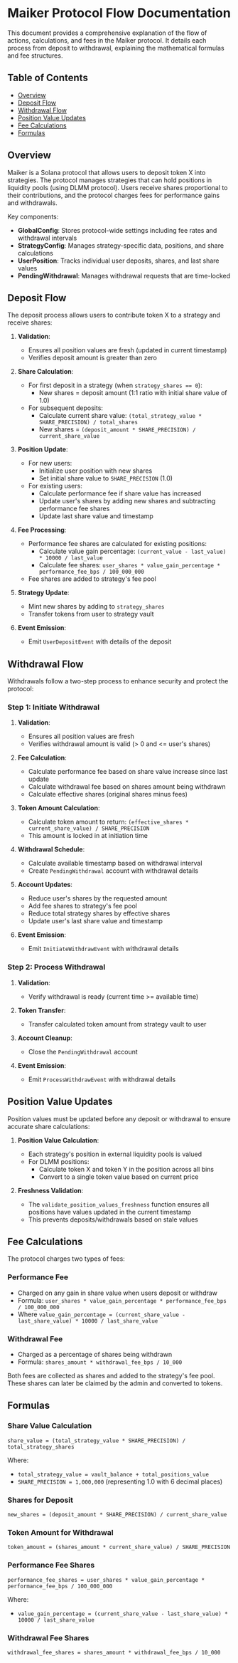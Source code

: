 # Maiker Protocol Flow Documentation

This document provides a comprehensive explanation of the flow of actions, calculations, and fees in the Maiker protocol. It details each process from deposit to withdrawal, explaining the mathematical formulas and fee structures.

## Table of Contents

- [Overview](#overview)
- [Deposit Flow](#deposit-flow)
- [Withdrawal Flow](#withdrawal-flow)
- [Position Value Updates](#position-value-updates)
- [Fee Calculations](#fee-calculations)
- [Formulas](#formulas)

## Overview

Maiker is a Solana protocol that allows users to deposit token X into strategies. The protocol manages strategies that can hold positions in liquidity pools (using DLMM protocol). Users receive shares proportional to their contributions, and the protocol charges fees for performance gains and withdrawals.

Key components:
- **GlobalConfig**: Stores protocol-wide settings including fee rates and withdrawal intervals
- **StrategyConfig**: Manages strategy-specific data, positions, and share calculations
- **UserPosition**: Tracks individual user deposits, shares, and last share values
- **PendingWithdrawal**: Manages withdrawal requests that are time-locked

## Deposit Flow

The deposit process allows users to contribute token X to a strategy and receive shares:

1. **Validation**:
   - Ensures all position values are fresh (updated in current timestamp)
   - Verifies deposit amount is greater than zero

2. **Share Calculation**:
   - For first deposit in a strategy (when `strategy_shares == 0`):
     - New shares = deposit amount (1:1 ratio with initial share value of 1.0)
   - For subsequent deposits:
     - Calculate current share value: `(total_strategy_value * SHARE_PRECISION) / total_shares`
     - New shares = `(deposit_amount * SHARE_PRECISION) / current_share_value`

3. **Position Update**:
   - For new users:
     - Initialize user position with new shares
     - Set initial share value to `SHARE_PRECISION` (1.0)
   - For existing users:
     - Calculate performance fee if share value has increased
     - Update user's shares by adding new shares and subtracting performance fee shares
     - Update last share value and timestamp

4. **Fee Processing**:
   - Performance fee shares are calculated for existing positions:
     - Calculate value gain percentage: `(current_value - last_value) * 10000 / last_value`
     - Calculate fee shares: `user_shares * value_gain_percentage * performance_fee_bps / 100_000_000`
   - Fee shares are added to strategy's fee pool

5. **Strategy Update**:
   - Mint new shares by adding to `strategy_shares`
   - Transfer tokens from user to strategy vault

6. **Event Emission**:
   - Emit `UserDepositEvent` with details of the deposit

## Withdrawal Flow

Withdrawals follow a two-step process to enhance security and protect the protocol:

### Step 1: Initiate Withdrawal

1. **Validation**:
   - Ensures all position values are fresh
   - Verifies withdrawal amount is valid (> 0 and <= user's shares)

2. **Fee Calculation**:
   - Calculate performance fee based on share value increase since last update
   - Calculate withdrawal fee based on shares amount being withdrawn
   - Calculate effective shares (original shares minus fees)

3. **Token Amount Calculation**:
   - Calculate token amount to return: `(effective_shares * current_share_value) / SHARE_PRECISION`
   - This amount is locked in at initiation time

4. **Withdrawal Schedule**:
   - Calculate available timestamp based on withdrawal interval
   - Create `PendingWithdrawal` account with withdrawal details

5. **Account Updates**:
   - Reduce user's shares by the requested amount
   - Add fee shares to strategy's fee pool
   - Reduce total strategy shares by effective shares
   - Update user's last share value and timestamp

6. **Event Emission**:
   - Emit `InitiateWithdrawEvent` with withdrawal details

### Step 2: Process Withdrawal

1. **Validation**:
   - Verify withdrawal is ready (current time >= available time)

2. **Token Transfer**:
   - Transfer calculated token amount from strategy vault to user

3. **Account Cleanup**:
   - Close the `PendingWithdrawal` account

4. **Event Emission**:
   - Emit `ProcessWithdrawEvent` with withdrawal details

## Position Value Updates

Position values must be updated before any deposit or withdrawal to ensure accurate share calculations:

1. **Position Value Calculation**:
   - Each strategy's position in external liquidity pools is valued
   - For DLMM positions:
     - Calculate token X and token Y in the position across all bins
     - Convert to a single token value based on current price

2. **Freshness Validation**:
   - The `validate_position_values_freshness` function ensures all positions have values updated in the current timestamp
   - This prevents deposits/withdrawals based on stale values

## Fee Calculations

The protocol charges two types of fees:

### Performance Fee

- Charged on any gain in share value when users deposit or withdraw
- Formula: `user_shares * value_gain_percentage * performance_fee_bps / 100_000_000`
- Where `value_gain_percentage = (current_share_value - last_share_value) * 10000 / last_share_value`

### Withdrawal Fee

- Charged as a percentage of shares being withdrawn
- Formula: `shares_amount * withdrawal_fee_bps / 10_000`

Both fees are collected as shares and added to the strategy's fee pool. These shares can later be claimed by the admin and converted to tokens.

## Formulas

### Share Value Calculation

```
share_value = (total_strategy_value * SHARE_PRECISION) / total_strategy_shares
```

Where:
- `total_strategy_value = vault_balance + total_positions_value`
- `SHARE_PRECISION = 1,000,000` (representing 1.0 with 6 decimal places)

### Shares for Deposit

```
new_shares = (deposit_amount * SHARE_PRECISION) / current_share_value
```

### Token Amount for Withdrawal

```
token_amount = (shares_amount * current_share_value) / SHARE_PRECISION
```

### Performance Fee Shares

```
performance_fee_shares = user_shares * value_gain_percentage * performance_fee_bps / 100_000_000
```

Where:
- `value_gain_percentage = (current_share_value - last_share_value) * 10000 / last_share_value`

### Withdrawal Fee Shares

```
withdrawal_fee_shares = shares_amount * withdrawal_fee_bps / 10_000
``` 